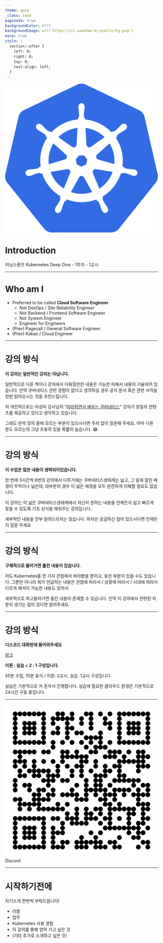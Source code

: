 ```yaml
---
theme: gaia
_class: lead
paginate: true
backgroundColor: #fff
backgroundImage: url('https://s3.iwanhae.kr/public/bg.png')
marp: true
style: |
  section::after {
    left: 0;
    right: 0;
    top: 0;
    text-align: left;
  }
---
```


![bg left:40% 80%](https://raw.githubusercontent.com/kubernetes/kubernetes/master/logo/logo.svg)

# **Introduction**

러닝스푼즈
Kubernetes Deep Dive - 1주차 - 1교시

---

# Who am I

- Preferred to be called **Cloud Software Engineer**
  - Not DevOps / Site Reliability Engineer
  - Not Backend / Frontend Software Engineer
  - Not System Engineer
  - Engineer for Engineers
- (Prev) Pagecall / General Software Engineer
- (Prev) Kakao / Cloud Engineer

---

# 강의 방식

**이 강의는 일반적인 강의는 아닙니다.**

일반적으로 다른 책이나 강의에서 다뤄질만한 내용은 가능한 피해서 내용이 기술되어 있습니다. 만약 쿠버네티스 관련 경험이 없다고 생각하실 경우 공식 문서 혹은 관련 서적을 한번 읽어오시는 것을 추천드립니다.

저 개인적으로는 이성미 강사님의 "[따라하면서 배우는 쿠버네티스](https://www.youtube.com/watch?v=6n5obRKsCRQ&list=PLApuRlvrZKohaBHvXAOhUD-RxD0uQ3z0c&ab_channel=TTABAE-LEARN)" 강의가 양질의 컨텐츠를 제공하고 있다고 생각하고 있습니다.

그래도 만약 강의 중에 모르는 부분이 있으시다면 주저 없이 질문해 주세요.
아마 다른 분도 모르는데 그냥 조용히 있을 확률이 높습니다. 😂

---

# 강의 방식

**이 수업은 많은 내용이 생략되어있습니다.**

한 번에 3시간씩 6번의 강의에서 다루기에는 쿠버네티스생태계는 넓고, 그 밑에 깔린 배경이 무척이나 넓은데, 대부분의 경우 이 넓은 배경을 모두 완전하게 이해할 필요도 없습니다.

이 강의는 이 넓은 쿠버네티스생태계에서 자신이 원하는 내용을 언제든지 쉽고 빠르게 찾을 수 있도록 기초 상식을 채워주는 강의입니다.

세부적인 내용을 전부 알려드리지는 않습니다. 하지만 궁금하신 점이 있으시다면 언제든지 질문 주세요

---

# 강의 방식

**구체적으로 들어가면 틀린 내용이 있습니다.**

저도 Kubernetes를 한 가지 관점에서 바라봤을 뿐이고, 놓친 부분이 있을 수도 있습니다. 그뿐만 아니라 제가 언급하는 내용은 관점에 따라서 / 상황에 따라서 / 시대에 따라서 다르게 해석이 가능한 내용도 있어서

세부적으로 파고들어가면 틀린 내용이 존재할 수 있습니다. 만약 이 강의에서 관련된 의문이 생기는 점이 있다면 알려주세요.

---

# 강의 방식

**디스코드 대화방에 들어와주세요**

[링크](https://discord.com/channels/946726458066358292/1096311832584663081)

**이론 : 실습 = 2 : 1 구성입니다.**

50분 수업, 10분 휴식 / 이론: 2교시, 실습: 1교시 구성입니다.

실습은 기본적으로 저 혼자서 진행합니다. 실습에 필요한 클라우드 환경은 기본적으로 24시간 구동 중입니다.

---

![bg 50%](0.discord.png)
Discord

---

# 시작하기전에

자기소개 한번씩 부탁드립니다!

- 이름
- 업무
- Kubernetes 사용 경험
- 이 강의를 통해 얻어 가고 싶은 것
- (기타 추가로 소개하고 싶은 것)
